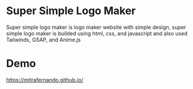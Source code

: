 # Super Simple Logo Maker
Super simple logo maker is logo maker website with simple design, super simple logo maker is builded using html, css, and javascript and also used Tailwinds, GSAP, and Anime.js
# Demo
https://mitrafernando.github.io/